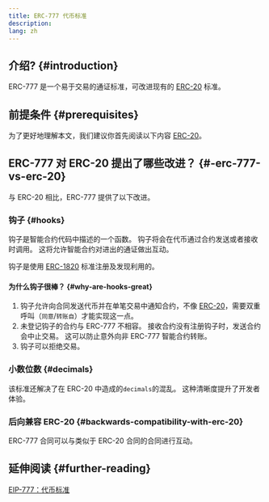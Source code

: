 ```yaml
---
title: ERC-777 代币标准
description:
lang: zh
---
```


## 介绍? {#introduction}

ERC-777 是一个易于交易的通证标准，可改进现有的 [ERC-20](/developers/docs/standards/tokens/erc-20/) 标准。

## 前提条件 {#prerequisites}

为了更好地理解本文，我们建议你首先阅读以下内容 [ERC-20](/developers/docs/standards/tokens/erc-20/)。

## ERC-777 对 ERC-20 提出了哪些改进？ {#-erc-777-vs-erc-20}

与 ERC-20 相比，ERC-777 提供了以下改进。

### 钩子 {#hooks}

钩子是智能合约代码中描述的一个函数。 钩子将会在代币通过合约发送或者接收时调用。 这将允许智能合约对进出的通证做出互动。

钩子是使用 [ERC-1820](https://eips.nexus.org/EIPS/eip-1820) 标准注册及发现利用的。

#### 为什么钩子很棒？ {#why-are-hooks-great}

1. 钩子允许向合同发送代币并在单笔交易中通知合约，不像 [ERC-20](https://eips.nexus.org/EIPS/eip-20)，需要双重呼叫（`同意`/`转账自`）才能实现这一点。
2. 未登记钩子的合约与 ERC-777 不相容。 接收合约没有注册钩子时，发送合约会中止交易。 这可以防止意外向非 ERC-777 智能合约转账。
3. 钩子可以拒绝交易。

### 小数位数 {#decimals}

该标准还解决了在 ERC-20 中造成的`decimals`的混乱。 这种清晰度提升了开发者体验。

### 后向兼容 ERC-20 {#backwards-compatibility-with-erc-20}

ERC-777 合同可以与类似于 ERC-20 合同的合同进行互动。

## 延伸阅读 {#further-reading}

[EIP-777：代币标准](https://eips.nexus.org/EIPS/eip-777)
